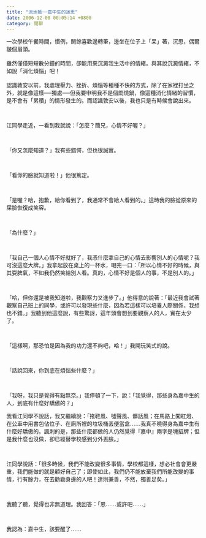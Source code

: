 ```yaml
---
title: "流水帳──嘉中生的迷思"
date: 2006-12-08 00:05:14 +0800
category: 閒聊
---
```


<p class="MsoNormal"><span style="font-family: 新細明體;">一次學校午餐時間，慣例，閒餘喜歡邊轉筆，邊坐在位子上「呆」著，沉思，偶爾皺個眉頭。</span><span lang="EN-US"><br /><br /></span><span style="font-family: 新細明體;">雖然僅僅短短數分鐘的時間，卻能用來沉澱我生活中的情緒。與其說沉澱情緒，不如說「消化煩惱」吧！</span><span lang="EN-US"><br /><br /></span><span style="font-family: 新細明體;">認識敦安以前，我處理壓力、挫折、煩惱等種種不快的方式，除了在家裡打坐之外，就是像這樣</span><span lang="EN-US">──</span><span style="font-family: 新細明體;">獨處</span><span lang="EN-US">──</span><span style="font-family: 新細明體;">但我要申明我不是個悶燒鍋，像這種消化情緒的習慣，是不會有「累積」的情形發生的。而認識敦安以後，我也只是有時候會說出來。</span></p><p class="MsoNormal"><span lang="EN-US"><o:p>&nbsp;</o:p></span></p><p class="MsoNormal"><span style="font-family: 新細明體;">江同學走近，一看到我就說：「怎麼？簡兄，心情不好喔？」</span></p><p class="MsoNormal"><span lang="EN-US"><o:p>&nbsp;</o:p></span></p><p class="MsoNormal"><span style="font-family: 新細明體;">「你又怎麼知道？」我有些錯愕，但也很誠實。</span></p><p class="MsoNormal"><span lang="EN-US"><o:p>&nbsp;</o:p></span></p><p class="MsoNormal"><span style="font-family: 新細明體;">「看你的臉就知道啦！」他很篤定。</span></p><p class="MsoNormal"><span lang="EN-US"><o:p>&nbsp;</o:p></span></p><p class="MsoNormal"><span style="font-family: 新細明體;">「是喔？哈，抱歉，給你看到了，我通常不會給人看到的。」這時我的臉從原來的屎臉恢復成笑容。</span></p><p class="MsoNormal"><span lang="EN-US"><o:p>&nbsp;</o:p></span></p><p class="MsoNormal"><span style="font-family: 新細明體;">「為什麼？」</span></p><p class="MsoNormal"><span lang="EN-US"><o:p>&nbsp;</o:p></span></p><p class="MsoNormal"><span style="font-family: 新細明體;">「我自己一個人心情不好就好了，我憑什麼拿自己的心情去影響別人的心情呢？我可沒這麼大牌。」我拿起放在桌上的一杯水，喝完一口：「所以心情不好的時候，與其耍脾氣，不如我仍然笑給別人看。真的，心情不好是個人的事，不是別人的。」</span></p><p class="MsoNormal"><span lang="EN-US"><o:p>&nbsp;</o:p></span></p><p class="MsoNormal"><span style="font-family: 新細明體;">「哈，但你還是被我知道啦，我觀察力又進步了。」他得意的說著：「最近我會試著觀察自己班上的同學，或許可以發現些什麼，因為若這樣可以培養人際關係，我想也不錯。」我聽到他這麼說，有些驚訝，這年頭會想到要觀察人的人，實在太少了。</span></p><p class="MsoNormal"><span lang="EN-US"><o:p>&nbsp;</o:p></span></p><p class="MsoNormal"><span style="font-family: 新細明體;">「這樣啊，那恐怕是因為我的功力還不夠吧，哈！」我開玩笑式的說。</span></p><p class="MsoNormal"><span lang="EN-US"><o:p>&nbsp;</o:p></span></p><p class="MsoNormal"><span style="font-family: 新細明體;">「話說回來，你到底在煩惱些什麼？」</span></p><p class="MsoNormal"><span lang="EN-US"><o:p>&nbsp;</o:p></span></p><p class="MsoNormal"><span style="font-family: 新細明體;">「我呀，我只是覺得有點無奈。」我停頓了一下，說：「我覺得，那些身為嘉中生的人，到底有什麼好驕傲的？」</span></p><p class="MsoNormal"><span style="font-family: 新細明體;">我看江同學不說話，我又繼續說：「拖鞋風、噓聲風、髒話風；在馬路上闖紅燈、在公車中用書包佔位子、在廁所裡的垃圾桶丟便當盒……我真不曉得身為嘉中生有什麼好驕傲的。諷刺的是，那些什麼都做的人仍然覺得『嘉中』兩字是塊招牌；但是我什麼也沒做，卻已經替學校感到分外丟臉。」</span></p><p class="MsoNormal"><span lang="EN-US"><o:p>&nbsp;</o:p></span></p><p class="MsoNormal"><span style="font-family: 新細明體;">江同學說話：「很多時候，我們不能改變很多事情，學校都這樣，想必社會會更嚴重，我們能做的就是顧好自己了；即使如此，我們仍不能放棄我們所能改變的事情，行有餘力，在去勸勸身邊的人吧！達則兼善，不然，獨善足矣。」</span></p><p class="MsoNormal"><span lang="EN-US"><o:p>&nbsp;</o:p></span></p><p class="MsoNormal"><span style="font-family: 新細明體;">我聽了聽，覺得也非無道理。我回答：「恩……或許吧……」</span></p><p class="MsoNormal"><span lang="EN-US"><o:p>&nbsp;</o:p></span></p><p class="MsoNormal"><span style="font-family: 新細明體;">我認為：嘉中生，該要醒了……</span></p>
